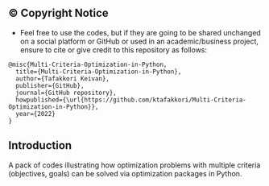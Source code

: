 ## ©️ Copyright Notice

- Feel free to use the codes, but if they are going to be shared unchanged on a social platform or GitHub or used in an academic/business project, ensure to cite or give credit to this repository as follows:
```
@misc{Multi-Criteria-Optimization-in-Python,
  title={Multi-Criteria-Optimization-in-Python},
  author={Tafakkori Keivan},
  publisher={GitHub},
  journal={GitHub repository},
  howpublished={\url{https://github.com/ktafakkori/Multi-Criteria-Optimization-in-Python}},
  year={2022}
}
```

## Introduction
A pack of codes illustrating how optimization problems with multiple criteria (objectives, goals) can be solved via optimization packages in Python.
